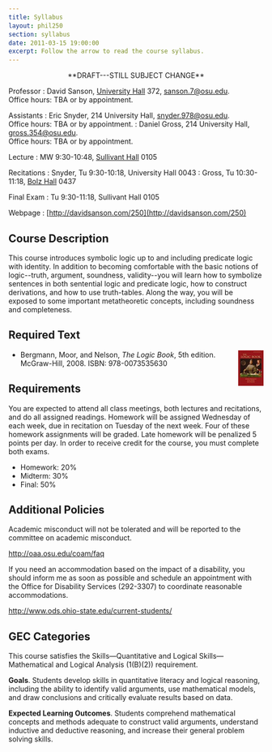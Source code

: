 ```yaml
---
title: Syllabus
layout: phil250
section: syllabus
date: 2011-03-15 19:00:00
excerpt: Follow the arrow to read the course syllabus.
---
```


<p style="text-align:center">**DRAFT---STILL SUBJECT CHANGE**</p>

Professor
:	David Sanson, [University Hall](http://www.osu.edu/map/building.php?building=339) 372, <sanson.7@osu.edu>.\
	Office hours: TBA or by appointment.

Assistants
:	Eric Snyder, 214 University Hall, <snyder.978@osu.edu>.\
	Office hours: TBA or by appointment.
:   Daniel Gross, 214 University Hall, <gross.354@osu.edu>.\
	Office hours: TBA or by appointment.

Lecture
:   MW 9:30-10:48, [Sullivant Hall](http://www.osu.edu/map/building.php?building=106) 0105

Recitations
:   Snyder, Tu 9:30-10:18, University Hall 0043
:   Gross, Tu 10:30-11:18, [Bolz Hall](http://www.osu.edu/map/building.php?building=146) 0437

Final Exam
: 	Tu 9:30-11:18, Sullivant Hall 0105

Webpage
:	[http://davidsanson.com/250](http://davidsanson.com/250)

## Course Description ##

This course introduces symbolic logic up to and including predicate logic with identity. In addition to becoming comfortable with the basic notions of logic--truth, argument, soundness, validity--you will learn how to symbolize sentences in both sentential logic and predicate logic, how to construct derivations, and how to use truth-tables. Along the way, you will be exposed to some important metatheoretic concepts, including soundness and completeness.

## Required Text ##

<img style="float:right" src="/files/img/bmn.jpg">

+   Bergmann, Moor, and Nelson, *The Logic Book*, 5th edition. McGraw-Hill, 2008. ISBN: 978-0073535630

## Requirements ##

You are expected to attend all class meetings, both lectures and recitations, and do all assigned readings. Homework will be assigned Wednesday of each week, due in recitation on Tuesday of the next week. Four of these homework assignments will be graded. Late homework will be penalized 5 points per day. In order to receive credit for the course, you must complete both exams.

+ 	Homework: 20%
+   Midterm: 30%
+ 	Final: 50%

## Additional Policies ##

Academic misconduct will not be tolerated and will be reported to the committee on academic misconduct.

<http://oaa.osu.edu/coam/faq>

If you need an accommodation based on the impact of a disability, you should inform me as soon as possible and schedule an appointment with the Office for Disability Services (292-3307) to coordinate reasonable accommodations.

<http://www.ods.ohio-state.edu/current-students/>

<div id="boilerplate">

## GEC Categories ##

This course satisfies the Skills—Quantitative and Logical Skills—
Mathematical and Logical Analysis (1(B)(2)) requirement.

**Goals**. Students develop skills in quantitative literacy and logical reasoning, 
including the ability to identify valid arguments, use mathematical models, 
and draw conclusions and critically evaluate results based on data.

**Expected Learning Outcomes**. Students comprehend mathematical 
concepts and methods adequate to construct valid arguments, understand 
inductive and deductive reasoning, and increase their general problem 
solving skills.

</div>
